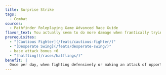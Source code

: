 ```yaml
---
title: Surprise Strike
tags:
  - Combat
sources:
  - Pathfinder Roleplaying Game Advanced Race Guide
flavor_text: You actually seem to do more damage when frantically trying to avoid your enemies.
prerequisites:
  - "[Cautious Fighter](/feats/cautious-fighter/)"
  - "[Desperate Swing](/feats/desperate-swing/)"
  - base attack bonus +6
  - "[halfling](/races/halflings/)"
benefit: |
  Once per day, when fighting defensively or making an attack of opportunity while taking the total defense action with the Desperate Swing feat, you take no penalty on the attack roll.
---
```


